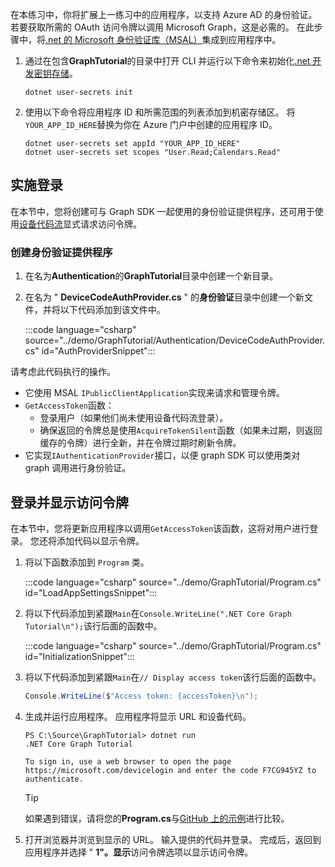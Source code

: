 <!-- markdownlint-disable MD002 MD041 -->

在本练习中，你将扩展上一练习中的应用程序，以支持 Azure AD 的身份验证。 若要获取所需的 OAuth 访问令牌以调用 Microsoft Graph，这是必需的。 在此步骤中，将[.net 的 Microsoft 身份验证库（MSAL）](https://github.com/AzureAD/microsoft-authentication-library-for-dotnet)集成到应用程序中。

1. 通过在包含**GraphTutorial**的目录中打开 CLI 并运行以下命令来初始化[.net 开发密钥存储](/aspnet/core/security/app-secrets)。

    ```Shell
    dotnet user-secrets init
    ```

1. 使用以下命令将应用程序 ID 和所需范围的列表添加到机密存储区。 将`YOUR_APP_ID_HERE`替换为你在 Azure 门户中创建的应用程序 ID。

    ```Shell
    dotnet user-secrets set appId "YOUR_APP_ID_HERE"
    dotnet user-secrets set scopes "User.Read;Calendars.Read"
    ```

## <a name="implement-sign-in"></a>实施登录

在本节中，您将创建可与 Graph SDK 一起使用的身份验证提供程序，还可用于使用[设备代码流](https://docs.microsoft.com/azure/active-directory/develop/v2-oauth2-device-code)显式请求访问令牌。

### <a name="create-an-authentication-provider"></a>创建身份验证提供程序

1. 在名为**Authentication**的**GraphTutorial**目录中创建一个新目录。
1. 在名为 " **DeviceCodeAuthProvider.cs** " 的**身份验证**目录中创建一个新文件，并将以下代码添加到该文件中。

    :::code language="csharp" source="../demo/GraphTutorial/Authentication/DeviceCodeAuthProvider.cs" id="AuthProviderSnippet":::

请考虑此代码执行的操作。

- 它使用 MSAL `IPublicClientApplication`实现来请求和管理令牌。
- `GetAccessToken`函数：
  - 登录用户（如果他们尚未使用设备代码流登录）。
  - 确保返回的令牌总是使用`AcquireTokenSilent`函数（如果未过期，则返回缓存的令牌）进行全新，并在令牌过期时刷新令牌。
- 它实现`IAuthenticationProvider`接口，以便 graph SDK 可以使用类对 graph 调用进行身份验证。

## <a name="sign-in-and-display-the-access-token"></a>登录并显示访问令牌

在本节中，您将更新应用程序以调用`GetAccessToken`该函数，这将对用户进行登录。 您还将添加代码以显示令牌。

1. 将以下函数添加到 `Program` 类。

    :::code language="csharp" source="../demo/GraphTutorial/Program.cs" id="LoadAppSettingsSnippet":::

1. 将以下代码添加到紧跟`Main`在`Console.WriteLine(".NET Core Graph Tutorial\n");`该行后面的函数中。

    :::code language="csharp" source="../demo/GraphTutorial/Program.cs" id="InitializationSnippet":::

1. 将以下代码添加到紧跟`Main`在`// Display access token`该行后面的函数中。

    ```csharp
    Console.WriteLine($"Access token: {accessToken}\n");
    ```

1. 生成并运行应用程序。 应用程序将显示 URL 和设备代码。

    ```Shell
    PS C:\Source\GraphTutorial> dotnet run
    .NET Core Graph Tutorial

    To sign in, use a web browser to open the page https://microsoft.com/devicelogin and enter the code F7CG945YZ to authenticate.
    ```

    > [!TIP]
    > 如果遇到错误，请将您的**Program.cs**与[GitHub 上的示例](https://github.com/microsoftgraph/msgraph-training-dotnet-core/blob/master/demo/GraphTutorial/Program.cs)进行比较。

1. 打开浏览器并浏览到显示的 URL。 输入提供的代码并登录。 完成后，返回到应用程序并选择 " **1"。显示**访问令牌选项以显示访问令牌。
